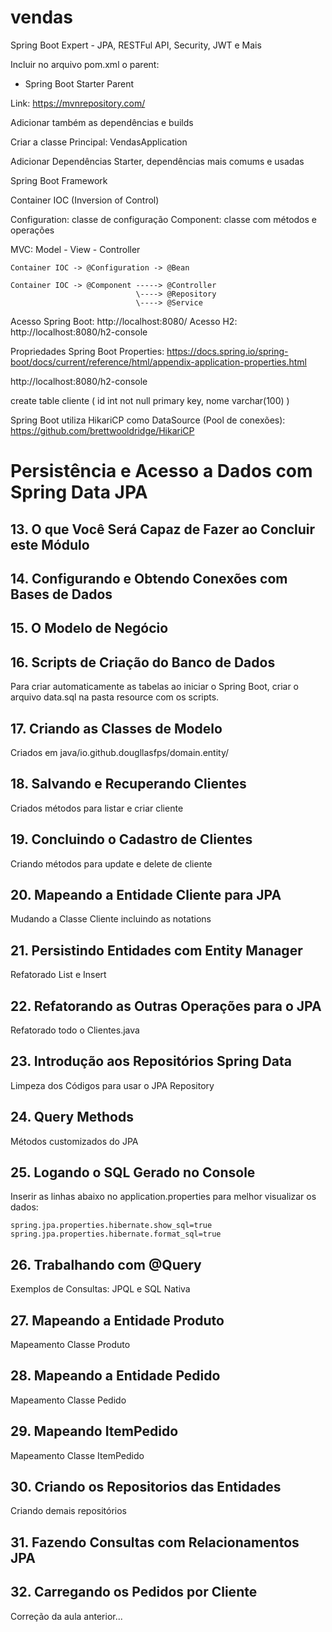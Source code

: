 # vendas
 Spring Boot Expert - JPA, RESTFul API, Security, JWT e Mais

Incluir no arquivo pom.xml o parent:

- Spring Boot Starter Parent

Link: https://mvnrepository.com/

Adicionar também as dependências e builds


Criar a classe Principal: VendasApplication

Adicionar Dependências Starter, dependências mais comums e usadas


Spring Boot Framework


Container IOC (Inversion of Control)

Configuration: classe de configuração
Component: classe com métodos e operações

MVC: Model - View - Controller

```
Container IOC -> @Configuration -> @Bean

Container IOC -> @Component -----> @Controller
                            \----> @Repository
                            \----> @Service
```
Acesso Spring Boot: http://localhost:8080/
Acesso H2: http://localhost:8080/h2-console


Propriedades Spring Boot Properties: https://docs.spring.io/spring-boot/docs/current/reference/html/appendix-application-properties.html

http://localhost:8080/h2-console

create table cliente (
    id int not null primary key,
    nome varchar(100)
)

Spring Boot utiliza HikariCP como DataSource (Pool de conexões): https://github.com/brettwooldridge/HikariCP


# Persistência e Acesso a Dados com Spring Data JPA

## 13. O que Você Será Capaz de Fazer ao Concluir este Módulo

## 14. Configurando e Obtendo Conexões com Bases de Dados

## 15. O Modelo de Negócio

## 16. Scripts de Criação do Banco de Dados

Para criar automaticamente as tabelas ao iniciar o Spring Boot, criar o arquivo data.sql na pasta resource com os scripts.

## 17. Criando as Classes de Modelo

Criados em java/io.github.dougllasfps/domain.entity/

## 18. Salvando e Recuperando Clientes

Criados métodos para listar e criar cliente

## 19. Concluindo o Cadastro de Clientes

Criando métodos para update e delete de cliente

## 20. Mapeando a Entidade Cliente para JPA

Mudando a Classe Cliente incluindo as notations

## 21. Persistindo Entidades com Entity Manager

Refatorado List e Insert

## 22. Refatorando as Outras Operações para o JPA

Refatorado todo o Clientes.java

## 23. Introdução aos Repositórios Spring Data

Limpeza dos Códigos para usar o JPA Repository

## 24. Query Methods

Métodos customizados do JPA

## 25. Logando o SQL Gerado no Console

Inserir as linhas abaixo no application.properties para melhor visualizar os dados:

```
spring.jpa.properties.hibernate.show_sql=true
spring.jpa.properties.hibernate.format_sql=true
```

## 26. Trabalhando com @Query

Exemplos de Consultas: JPQL e SQL Nativa

## 27. Mapeando a Entidade Produto

Mapeamento Classe Produto

## 28. Mapeando a Entidade Pedido

Mapeamento Classe Pedido

## 29. Mapeando ItemPedido

Mapeamento Classe ItemPedido

## 30. Criando os Repositorios das Entidades

Criando demais repositórios

## 31. Fazendo Consultas com Relacionamentos JPA

## 32. Carregando os Pedidos por Cliente

Correção da aula anterior...
